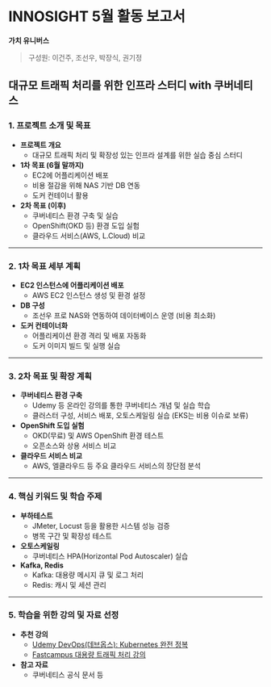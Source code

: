 # INNOSIGHT 5월 활동 보고서
**가치 유니버스**    
> 구성원: 이건주, 조선우, 박장식, 권기정
## 대규모 트래픽 처리를 위한 인프라 스터디 with 쿠버네티스
### 1. 프로젝트 소개 및 목표
- **프로젝트 개요**
  - 대규모 트래픽 처리 및 확장성 있는 인프라 설계를 위한 실습 중심 스터디
- **1차 목표 (6월 말까지)**
  - EC2에 어플리케이션 배포
  - 비용 절감을 위해 NAS 기반 DB 연동
  - 도커 컨테이너 활용
- **2차 목표 (이후)**
  - 쿠버네티스 환경 구축 및 실습
  - OpenShift(OKD 등) 환경 도입 실험
  - 클라우드 서비스(AWS, L.Cloud) 비교
---
### 2. 1차 목표 세부 계획
- **EC2 인스턴스에 어플리케이션 배포**
  - AWS EC2 인스턴스 생성 및 환경 설정
- **DB 구성**
  - 조선우 프로 NAS와 연동하여 데이터베이스 운영 (비용 최소화)
- **도커 컨테이너화**
  - 어플리케이션 환경 격리 및 배포 자동화
  - 도커 이미지 빌드 및 실행 실습
---
### 3. 2차 목표 및 확장 계획
- **쿠버네티스 환경 구축**
  - Udemy 등 온라인 강의를 통한 쿠버네티스 개념 및 실습 학습
  - 클러스터 구성, 서비스 배포, 오토스케일링 실습 (EKS는 비용 이슈로 보류)
- **OpenShift 도입 실험**
  - OKD(무료) 및 AWS OpenShift 환경 테스트
  - 오픈소스와 상용 서비스 비교
- **클라우드 서비스 비교**
  - AWS, 엘클라우드 등 주요 클라우드 서비스의 장단점 분석
---
### 4. 핵심 키워드 및 학습 주제
- **부하테스트**
  - JMeter, Locust 등을 활용한 시스템 성능 검증
  - 병목 구간 및 확장성 테스트
- **오토스케일링**
  - 쿠버네티스 HPA(Horizontal Pod Autoscaler) 실습
- **Kafka, Redis**
  - Kafka: 대용량 메시지 큐 및 로그 처리
  - Redis: 캐시 및 세션 관리
---
### 5. 학습을 위한 강의 및 자료 선정
- **추천 강의**
  - [Udemy DevOps(데브옵스): Kubernetes 완전 정복](https://www.udemy.com/course/best-devops/)
  - [Fastcampus 대용량 트래픽 처리 강의](https://fastcampus.co.kr/dev_online_traffic_data)
- **참고 자료**
  - 쿠버네티스 공식 문서 등
